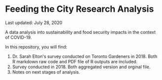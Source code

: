 # Feeding the City Research Analysis
Last updated: July 28, 2020

A data analysis into sustainability and food security impacts in the context of COVID-19.

In this repository, you will find:
1. Dr. Sarah Elton's survey conducted on Toronto Gardeners in 2018. Both R markdown raw code and PDF file of R outputs are included.
2. Survey conducted in 2018. Both aggregated version and orginal file.
3. Notes on next stages of analysis.
